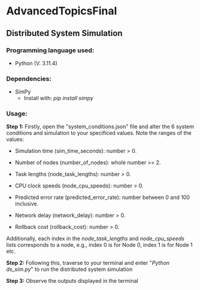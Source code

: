 # AdvancedTopicsFinal

## Distributed System Simulation 

### **Programming language used:**

- Python (V. 3.11.4)

### **Dependencies:**

- SimPy
  - Install with: *pip install simpy*

### **Usage:**

**Step 1:** Firstly, open the "system_conditions.json" file and alter the 6 system conditions and simulation to your specificed values. Note the ranges of the values:

* Simulation time (sim_time_seconds): number > 0.

* Number of nodes (number_of_nodes): whole number >= 2.

* Task lengths (node_task_lengths): number > 0.

* CPU clock speeds (node_cpu_speeds): number > 0.

* Predicted error rate (predicted_error_rate): number between 0 and 100 inclusive.

* Network delay (network_delay): number > 0.

* Rollback cost (rollback_cost): number > 0.

Additionally, each index in the *node_task_lengths* and *node_cpu_speeds* lists corresponds to a node, e.g., index 0 is for Node 0, index 1 is for Node 1 etc.


**Step 2:** Following this, traverse to your terminal and enter "*Python ds_sim.py*" to run the distributed system simulation 


**Step 3:** Observe the outputs displayed in the terminal
